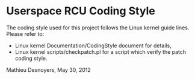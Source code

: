<!--
SPDX-FileCopyrightText: 2012 Mathieu Desnoyers <mathieu.desnoyers@efficios.com>

SPDX-License-Identifier: CC-BY-4.0
-->

# Userspace RCU Coding Style

The coding style used for this project follows the Linux kernel
guide lines. Please refer to:

- Linux kernel Documentation/CodingStyle document for details,
- Linux kernel scripts/checkpatch.pl for a script which verify the patch
  coding style.

Mathieu Desnoyers, May 30, 2012
